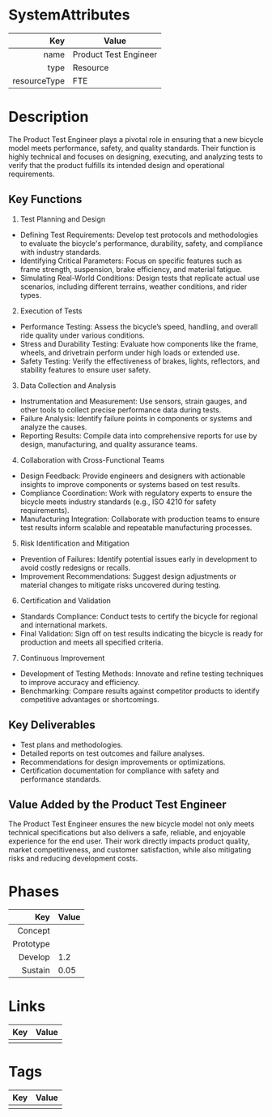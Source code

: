 # SystemAttributes

| Key                       | Value                |
| ------------------------: | -------------------- |
| name                      | Product Test Engineer                 |
| type                      | Resource    |
| resourceType              | FTE     |

# Description

The Product Test Engineer plays a pivotal role in ensuring that a new bicycle model meets performance, safety, and quality standards. Their function is highly technical and focuses on designing, executing, and analyzing tests to verify that the product fulfills its intended design and operational requirements.

## Key Functions
1. Test Planning and Design
- Defining Test Requirements: Develop test protocols and methodologies to evaluate the bicycle's performance, durability, safety, and compliance with industry standards.
- Identifying Critical Parameters: Focus on specific features such as frame strength, suspension, brake efficiency, and material fatigue.
- Simulating Real-World Conditions: Design tests that replicate actual use scenarios, including different terrains, weather conditions, and rider types.
2. Execution of Tests
- Performance Testing: Assess the bicycle’s speed, handling, and overall ride quality under various conditions.
- Stress and Durability Testing: Evaluate how components like the frame, wheels, and drivetrain perform under high loads or extended use.
- Safety Testing: Verify the effectiveness of brakes, lights, reflectors, and stability features to ensure user safety.
3. Data Collection and Analysis
- Instrumentation and Measurement: Use sensors, strain gauges, and other tools to collect precise performance data during tests.
- Failure Analysis: Identify failure points in components or systems and analyze the causes.
- Reporting Results: Compile data into comprehensive reports for use by design, manufacturing, and quality assurance teams.
4. Collaboration with Cross-Functional Teams
- Design Feedback: Provide engineers and designers with actionable insights to improve components or systems based on test results.
- Compliance Coordination: Work with regulatory experts to ensure the bicycle meets industry standards (e.g., ISO 4210 for safety requirements).
- Manufacturing Integration: Collaborate with production teams to ensure test results inform scalable and repeatable manufacturing processes.
5. Risk Identification and Mitigation
- Prevention of Failures: Identify potential issues early in development to avoid costly redesigns or recalls.
- Improvement Recommendations: Suggest design adjustments or material changes to mitigate risks uncovered during testing.
6. Certification and Validation
- Standards Compliance: Conduct tests to certify the bicycle for regional and international markets.
- Final Validation: Sign off on test results indicating the bicycle is ready for production and meets all specified criteria.
7. Continuous Improvement
- Development of Testing Methods: Innovate and refine testing techniques to improve accuracy and efficiency.
- Benchmarking: Compare results against competitor products to identify competitive advantages or shortcomings.

## Key Deliverables
- Test plans and methodologies.
- Detailed reports on test outcomes and failure analyses.
- Recommendations for design improvements or optimizations.
- Certification documentation for compliance with safety and performance standards.

## Value Added by the Product Test Engineer
The Product Test Engineer ensures the new bicycle model not only meets technical specifications but also delivers a safe, reliable, and enjoyable experience for the end user. Their work directly impacts product quality, market competitiveness, and customer satisfaction, while also mitigating risks and reducing development costs.

# Phases

| Key                       | Value                |
| ------------------------: | -------------------- |
| Concept                   |                      |
| Prototype                 |                      |
| Develop                   | 1.2                     |
| Sustain                   | 0.05                     |

# Links

| Key                       | Value                |
| ------------------------: | -------------------- |
|                           |                      |

# Tags

| Key                       | Value                |
| ------------------------: | -------------------- |
|                           |                      |
